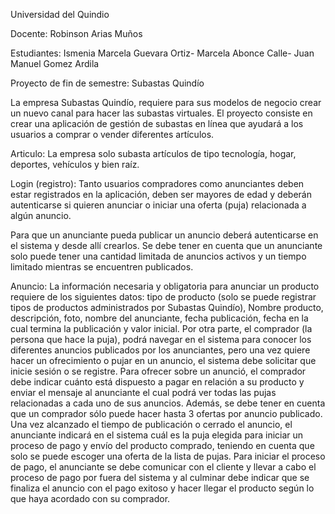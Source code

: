 Universidad del Quindio

Docente: Robinson Arias Muños

Estudiantes: Ismenia Marcela Guevara Ortiz- Marcela Abonce Calle- Juan Manuel Gomez Ardila

Proyecto de fin de semestre: Subastas Quindío 

La empresa Subastas Quindío, requiere para sus modelos de negocio crear un nuevo canal para hacer las subastas virtuales.
El proyecto consiste en crear una aplicación de gestión de subastas en línea que ayudará a los usuarios a comprar o vender
diferentes artículos.

Articulo: La empresa solo subasta artículos de tipo tecnología, hogar, deportes, vehículos y bien raíz. 

Login (registro): Tanto usuarios compradores como anunciantes deben estar registrados en la aplicación,
deben ser mayores de edad y deberán autenticarse si quieren anunciar o iniciar una oferta (puja) relacionada a algún anuncio. 

Para que un anunciante pueda publicar un anuncio deberá autenticarse en el sistema y desde allí crearlos. 
Se debe tener en cuenta que un anunciante solo puede tener una cantidad limitada de anuncios activos y un tiempo limitado
mientras se encuentren publicados.

Anuncio: La información necesaria y obligatoria para anunciar un producto requiere de los siguientes datos: tipo de producto 
(solo se puede registrar tipos de productos administrados por Subastas Quindío), Nombre producto, descripción, foto, nombre del
anunciante, fecha publicación, fecha en la cual termina la publicación y valor inicial.
Por otra parte, el comprador (la persona que hace la puja), podrá navegar en el sistema para conocer los diferentes anuncios
publicados por los anunciantes, pero una vez quiere hacer un ofrecimiento o pujar en un anuncio, el sistema debe solicitar que 
inicie sesión o se registre. Para ofrecer sobre un anunció, el comprador debe indicar cuánto está dispuesto a pagar en relación
a su producto y enviar el mensaje al anunciante el cual podrá ver todas las pujas relacionadas a cada uno de sus anuncios. Además,
se debe tener en cuenta que un comprador sólo puede hacer hasta 3 ofertas por anuncio publicado.
Una vez alcanzado el tiempo de publicación o cerrado el anuncio,  el anunciante indicará en el sistema cuál es la puja elegida 
para iniciar un proceso de pago y envío del producto comprado, teniendo en cuenta que solo se puede escoger una oferta de la lista de pujas.
Para iniciar el proceso de pago, el anunciante se debe comunicar con el cliente y llevar a cabo el proceso de pago por fuera
del sistema y al culminar debe indicar que se finaliza el anuncio con el pago exitoso y hacer llegar el producto según lo que
haya acordado con su comprador.




